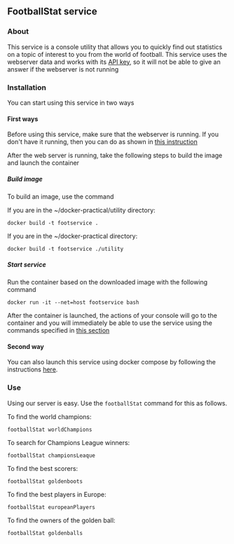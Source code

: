 ## FootballStat service

### About

This service is a console utility that allows you to quickly find out statistics on a topic of interest to you from the world of football. This service uses the webserver data and works with its [API key](championsLeaque), so it will not be able to give an answer if the webserver is not running

### Installation 

You can start using this service in two ways

#### First ways

Before using this service, make sure that the webserver is running. If you don't have it running, then you can do as shown in [this instruction](https://github.com/nikitakozlovjr/docker-practic/blob/main/webserver/README.md#use)

After the web server is running, take the following steps to build the image and launch the container

##### Build image 

To build an image, use the command

If you are in the ~/docker-practical/utility directory:

```
docker build -t footservice .
```

If you are in the ~/docker-practical directory:

```
docker build -t footservice ./utility
```

##### Start service

Run the container based on the downloaded image with the following command

```
docker run -it --net=host footservice bash
```

After the container is launched, the actions of your console will go to the container and you will immediately be able to use the service using the commands specified in [this section]()

#### Second way

You can also launch this service using docker compose by following the instructions [here]().

### Use

Using our server is easy. Use the `footballStat` command for this as follows.

To find the world champions:

```
footballStat worldChampions
```

To search for Champions League winners:

```
footballStat championsLeaque
```

To find the best scorers:

```
footballStat goldenboots
```

To find the best players in Europe:

```
footballStat europeanPlayers
```

To find the owners of the golden ball:

```
footballStat goldenballs
```